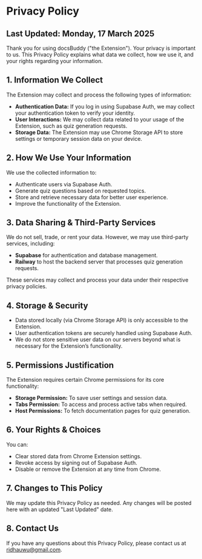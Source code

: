 # Privacy Policy

## Last Updated: Monday, 17 March 2025

Thank you for using docsBuddy ("the Extension"). Your privacy is important to us. This Privacy Policy explains what data we collect, how we use it, and your rights regarding your information.

## 1. Information We Collect

The Extension may collect and process the following types of information:
- **Authentication Data:** If you log in using Supabase Auth, we may collect your authentication token to verify your identity.
- **User Interactions:** We may collect data related to your usage of the Extension, such as quiz generation requests.
- **Storage Data:** The Extension may use Chrome Storage API to store settings or temporary session data on your device.

## 2. How We Use Your Information
We use the collected information to:
- Authenticate users via Supabase Auth.
- Generate quiz questions based on requested topics.
- Store and retrieve necessary data for better user experience.
- Improve the functionality of the Extension.

## 3. Data Sharing & Third-Party Services
We do not sell, trade, or rent your data. However, we may use third-party services, including:
- **Supabase** for authentication and database management.
- **Railway** to host the backend server that processes quiz generation requests.

These services may collect and process your data under their respective privacy policies.

## 4. Storage & Security
- Data stored locally (via Chrome Storage API) is only accessible to the Extension.
- User authentication tokens are securely handled using Supabase Auth.
- We do not store sensitive user data on our servers beyond what is necessary for the Extension’s functionality.

## 5. Permissions Justification
The Extension requires certain Chrome permissions for its core functionality:
- **Storage Permission:** To save user settings and session data.
- **Tabs Permission:** To access and process active tabs when required.
- **Host Permissions:** To fetch documentation pages for quiz generation.

## 6. Your Rights & Choices
You can:
- Clear stored data from Chrome Extension settings.
- Revoke access by signing out of Supabase Auth.
- Disable or remove the Extension at any time from Chrome.

## 7. Changes to This Policy
We may update this Privacy Policy as needed. Any changes will be posted here with an updated "Last Updated" date.

## 8. Contact Us
If you have any questions about this Privacy Policy, please contact us at ridhauwu@gmail.com.

